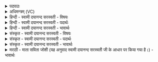 <details><summary>पदपाठः</summary>

अक्ष॑न्। अमी॑मदन्त। हि। अव॑। प्रि॒याः। अ॒धू॒ष॒त॒। अस्तो॑षत। स्वभा॑नव॒ इति॑ स्वऽभा॑नवः। विप्राः॑। नवि॑ष्ठया। म॒ती। योज॑। नु। इ॒न्द्र॒। ते॒। हरी॒ऽइति॒ हरी॑। ५१।
</details>

<details><summary>अधिमन्त्रम् (VC)</summary>

- इन्द्रो देवता
- गोतम ऋषिः
- विराट् पङ्क्तिः
- पञ्चमः
</details>

<details><summary>हिन्दी - स्वामी दयानन्द सरस्वती - विषयः</summary>

उस यज्ञादि व्यवहार से क्या-क्या होता है, इस विषय का उपदेश अगले मन्त्र में किया है ॥
</details>

<details><summary>हिन्दी - स्वामी दयानन्द सरस्वती - पदार्थः</summary>

पदार्थान्वयभाषाः -  हे (इन्द्र) सभा के स्वामी ! जो (ते) आपके सम्बन्धी मनुष्य (स्वभानवः) अपनी ही दीप्ति से प्रकाश होने वा (अव प्रियाः) औरों को प्रसन्न करानेवाले (विप्राः) विद्वान् लोग (नविष्ठया) अत्यन्त नवीन (मती) बुद्धि से (हि) निश्चय करके परमात्मा की (अस्तोषत) स्तुति और (अक्षन्) उत्तम-उत्तम अन्नादि पदार्थों को भक्षण करते हुए (अमीमदन्त) आनन्द को प्राप्त होते और उसी से वे शत्रु वा दुःखों को (न्वधूषत) शीघ्र कम्पित करते हैं, वैसे ही यज्ञ में (इन्द्र) हे सभापते ! (ते) आपके सहाय से इस यज्ञ में निपुण हों और तू (हरी) अपने बल और पराक्रम को हम लोगों के साथ (योज) संयुक्त कर ॥५१॥
</details>

<details><summary>हिन्दी - स्वामी दयानन्द सरस्वती - भावार्थः</summary>

भावार्थभाषाः -  इस मन्त्र में उपमालङ्कार है। मनुष्यों को उचित है कि प्रतिदिन नवीन-नवीन ज्ञान वा क्रिया की वृद्धि करते रहें। जैसे मनुष्य विद्वानों के सत्सङ्ग वा शास्त्रों के पढ़ने से नवीन-नवीन बुद्धि, नवीन-नवीन क्रिया को उत्पन्न करते हैं, वैसे ही सब मनुष्यों को अनुष्ठान करना चाहिये ॥५१॥
</details>

<details><summary>संस्कृत - स्वामी दयानन्द सरस्वती - विषयः</summary>

तेन यज्ञादिव्यवहारेण किं भवतीत्युपदिश्यते ॥
</details>

<details><summary>संस्कृत - स्वामी दयानन्द सरस्वती - पदार्थः</summary>

पदार्थान्वयभाषाः -  हे इन्द्र ! ते तव ये स्वभानवोऽवप्रिया विप्रा नविष्ठया मती मत्या हि खलु परमेश्वरमस्तोषत स्तुवन्त्यक्षन् श्रेष्ठान्नादिकमदन्त्यमीमदन्तानन्दयन्ति तस्मात् तं शत्रून् दुःखानि च न्वधूषत क्षिप्रं धुन्वन्ति, त्वमप्येतेषु स्वकीयौ हरी बलपराक्रमौ योज संयोजय ॥५१॥
</details>

<details><summary>संस्कृत - स्वामी दयानन्द सरस्वती - भावार्थः</summary>

भावार्थभाषाः -  (अत्रोपमालङ्कारः।) मनुष्यैः प्रतिदिनं नवीनविज्ञानक्रियावर्द्धनेन भवितव्यम्। यथा विद्वत्सङ्गशास्त्राध्ययनेन नवीनान्नवीनां मतिं क्रियां च जनयन्ति, तथैव सर्वैर्मनुष्यैरनुष्ठेयमिति ॥५१॥
</details>

<details><summary>मराठी - माता सविता जोशी (यह अनुवाद स्वामी दयानन्द सरस्वती जी के आधार पर किया गया है।) - भावार्थः</summary>

भावार्थभाषाः -  या मंत्रात उपमालंकार आहे. माणसांनी दररोज नवनवीन ज्ञान किंवा कर्म यांची वृद्धी करावी. जी माणसे विद्वानांच्या संगतीत राहून किंवा शास्त्रांचे अध्ययन करून नवीन ज्ञान प्राप्त करतात व नवीन कर्म करतात. त्याप्रमाणेच सर्व माणसांनी त्यांचे अनुष्ठान करावे.
</details>